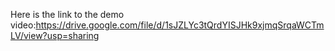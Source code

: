 Here is the link to the demo video:https://drive.google.com/file/d/1sJZLYc3tQrdYISJHk9xjmqSrqaWCTmLV/view?usp=sharing
